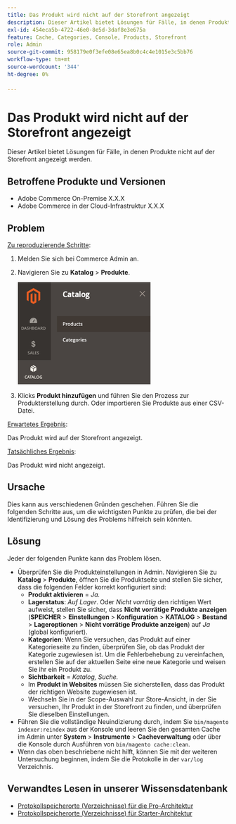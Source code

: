 ```yaml
---
title: Das Produkt wird nicht auf der Storefront angezeigt
description: Dieser Artikel bietet Lösungen für Fälle, in denen Produkte nicht auf der Storefront angezeigt werden.
exl-id: 454eca5b-4722-46e0-8e5d-3daf8e3e675a
feature: Cache, Categories, Console, Products, Storefront
role: Admin
source-git-commit: 958179e0f3efe08e65ea8b0c4c4e1015e3c5bb76
workflow-type: tm+mt
source-wordcount: '344'
ht-degree: 0%

---
```


# Das Produkt wird nicht auf der Storefront angezeigt

Dieser Artikel bietet Lösungen für Fälle, in denen Produkte nicht auf der Storefront angezeigt werden.

## Betroffene Produkte und Versionen

* Adobe Commerce On-Premise X.X.X
* Adobe Commerce in der Cloud-Infrastruktur X.X.X

## Problem

<u>Zu reproduzierende Schritte</u>:

1. Melden Sie sich bei Commerce Admin an.
1. Navigieren Sie zu **Katalog** > **Produkte**.

   ![open_product_page_magento_2.4.1.png](assets/open_product_page_magento_2.4.1.png)

1. Klicks **Produkt hinzufügen** und führen Sie den Prozess zur Produkterstellung durch. Oder importieren Sie Produkte aus einer CSV-Datei.

<u>Erwartetes Ergebnis</u>:

Das Produkt wird auf der Storefront angezeigt.

<u>Tatsächliches Ergebnis</u>:

Das Produkt wird nicht angezeigt.

## Ursache

Dies kann aus verschiedenen Gründen geschehen. Führen Sie die folgenden Schritte aus, um die wichtigsten Punkte zu prüfen, die bei der Identifizierung und Lösung des Problems hilfreich sein könnten.

## Lösung

Jeder der folgenden Punkte kann das Problem lösen.

* Überprüfen Sie die Produkteinstellungen in Admin. Navigieren Sie zu **Katalog** > **Produkte**, öffnen Sie die Produktseite und stellen Sie sicher, dass die folgenden Felder korrekt konfiguriert sind:
   * **Produkt aktivieren** = *Ja.*
   * **Lagerstatus**: *Auf Lager*. Oder *Nicht vorrätig* den richtigen Wert aufweist, stellen Sie sicher, dass **Nicht vorrätige Produkte anzeigen** (**SPEICHER** > **Einstellungen** > **Konfiguration** > **KATALOG** > **Bestand** > **Lageroptionen** > **Nicht vorrätige Produkte anzeigen**) auf *Ja* (global konfiguriert).
   * **Kategorien**: Wenn Sie versuchen, das Produkt auf einer Kategorieseite zu finden, überprüfen Sie, ob das Produkt der Kategorie zugewiesen ist. Um die Fehlerbehebung zu vereinfachen, erstellen Sie auf der aktuellen Seite eine neue Kategorie und weisen Sie ihr ein Produkt zu.
   * **Sichtbarkeit** = *Katalog, Suche.*
   * Im **Produkt in Websites** müssen Sie sicherstellen, dass das Produkt der richtigen Website zugewiesen ist.
   * Wechseln Sie in der Scope-Auswahl zur Store-Ansicht, in der Sie versuchen, Ihr Produkt in der Storefront zu finden, und überprüfen Sie dieselben Einstellungen.
* Führen Sie die vollständige Neuindizierung durch, indem Sie `bin/magento indexer:reindex` aus der Konsole und leeren Sie den gesamten Cache im Admin unter **System** > **Instrumente** > **Cacheverwaltung** oder über die Konsole durch Ausführen von `bin/magento cache:clean`.
* Wenn das oben beschriebene nicht hilft, können Sie mit der weiteren Untersuchung beginnen, indem Sie die Protokolle in der `var/log` Verzeichnis.

## Verwandtes Lesen in unserer Wissensdatenbank

* [Protokollspeicherorte (Verzeichnisse) für die Pro-Architektur](/help/how-to/general/log-locations-directories-for-pro-plan-integration-staging-production.md)
* [Protokollspeicherorte (Verzeichnisse) für Starter-Architektur](/help/how-to/general/log-locations-directories-for-starter-plan.md)
